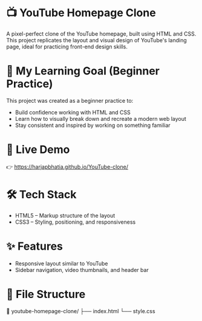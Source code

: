# 📺 YouTube Homepage Clone
A pixel-perfect clone of the YouTube homepage, built using HTML and CSS. This project replicates the layout and visual design of YouTube's landing page, ideal for practicing front-end design skills.

# 🌱 My Learning Goal (Beginner Practice)
This project was created as a beginner practice to:
- Build confidence working with HTML and CSS
- Learn how to visually break down and recreate a modern web layout
- Stay consistent and inspired by working on something familiar

# 🔴 Live Demo
👉 https://harjapbhatia.github.io/YouTube-clone/

# 🛠️ Tech Stack
- HTML5 – Markup structure of the layout
- CSS3 – Styling, positioning, and responsiveness

# ✨ Features
- Responsive layout similar to YouTube
- Sidebar navigation, video thumbnails, and header bar

# 📂 File Structure
📁 youtube-homepage-clone/
├── index.html
└── style.css

